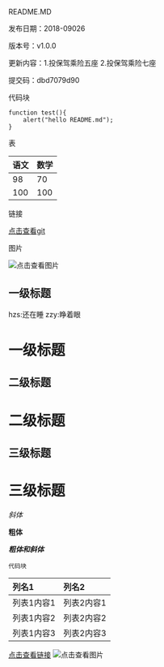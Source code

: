 README.MD

发布日期：2018-09026

版本号：v1.0.0

更新内容：1.投保驾乘险五座 2.投保驾乘险七座

提交码：dbd7079d90

代码块

```
function test(){
	alert("hello README.md");
}
```
表

|语文|数学|
|:---|:---|
|98|70|
|100|100|

链接

[点击查看git](http://192.168.2.200:3000/chinalife/chinaLifeH5.git)

图片

![点击查看图片](http://img.zcool.cn/community/0117e2571b8b246ac72538120dd8a4.jpg@1280w_1l_2o_100sh.jpg)

一级标题
-
hzs:还在睡
zzy:睁着眼

一级标题
=

二级标题
--

二级标题
==

三级标题
---

三级标题
===

*斜体*

**粗体**

***粗体和斜体***

```
代码块
```

|列名1|列名2|
|:---|:---|
|列表1内容1|列表2内容1|
|列表1内容2|列表2内容2|
|列表1内容3|列表2内容3|

[点击查看链接](http://192.168.2.200:3000/chinalife/chinaLifeH5.git)
![点击查看图片](http://img.zcool.cn/community/0117e2571b8b246ac72538120dd8a4.jpg@1280w_1l_2o_100sh.jpg)


